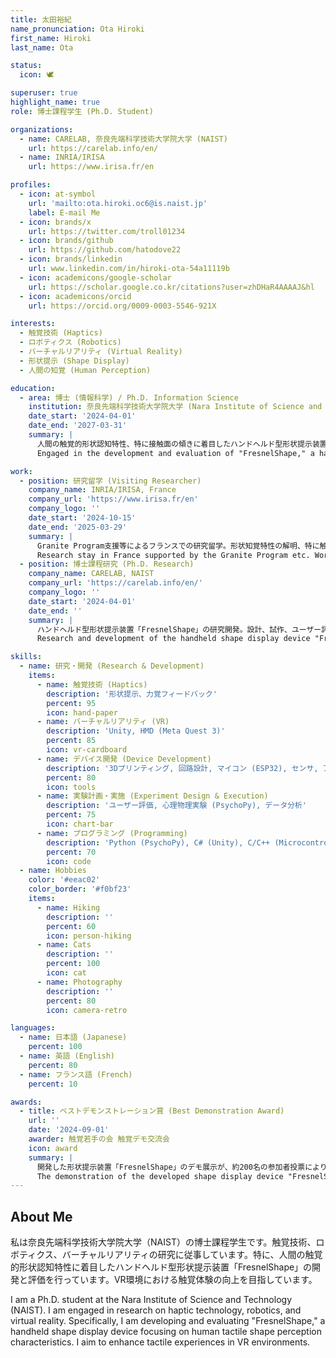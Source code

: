 ```yaml
---
title: 太田裕紀
name_pronunciation: Ota Hiroki
first_name: Hiroki
last_name: Ota

status:
  icon: 🕊️

superuser: true
highlight_name: true
role: 博士課程学生 (Ph.D. Student)

organizations:
  - name: CARELAB, 奈良先端科学技術大学院大学 (NAIST)
    url: https://carelab.info/en/
  - name: INRIA/IRISA
    url: https://www.irisa.fr/en

profiles:
  - icon: at-symbol
    url: 'mailto:ota.hiroki.oc6@is.naist.jp'
    label: E-mail Me
  - icon: brands/x
    url: https://twitter.com/troll01234
  - icon: brands/github
    url: https://github.com/hatodove22
  - icon: brands/linkedin
    url: www.linkedin.com/in/hiroki-ota-54a11119b
  - icon: academicons/google-scholar
    url: https://scholar.google.co.kr/citations?user=zhDHaR4AAAAJ&hl
  - icon: academicons/orcid
    url: https://orcid.org/0009-0003-5546-921X

interests:
  - 触覚技術 (Haptics)
  - ロボティクス (Robotics)
  - バーチャルリアリティ (Virtual Reality)
  - 形状提示 (Shape Display)
  - 人間の知覚 (Human Perception)

education:
  - area: 博士 (情報科学) / Ph.D. Information Science
    institution: 奈良先端科学技術大学院大学 (Nara Institute of Science and Technology)
    date_start: '2024-04-01'
    date_end: '2027-03-31'
    summary: |
      人間の触覚的形状認知特性、特に接触面の傾きに着目したハンドヘルド型形状提示装置「FresnelShape」の開発と評価に従事。VR環境における触覚体験の向上を目指す。
      Engaged in the development and evaluation of "FresnelShape," a handheld shape display device focusing on human tactile shape perception characteristics, particularly the tilt of the contact plane. Aiming to enhance tactile experiences in VR environments.

work:
  - position: 研究留学 (Visiting Researcher)
    company_name: INRIA/IRISA, France
    company_url: 'https://www.irisa.fr/en'
    company_logo: ''
    date_start: '2024-10-15'
    date_end: '2025-03-29'
    summary: |
      Granite Program支援等によるフランスでの研究留学。形状知覚特性の解明、特に触覚刺激の弁別しきい値調査や客観的測定手法の開発に取り組む。
      Research stay in France supported by the Granite Program etc. Working on elucidating shape perception characteristics, specifically investigating discrimination thresholds for tactile stimuli and developing objective measurement methods.
  - position: 博士課程研究 (Ph.D. Research)
    company_name: CARELAB, NAIST
    company_url: 'https://carelab.info/en/'
    company_logo: ''
    date_start: '2024-04-01'
    date_end: ''
    summary: |
      ハンドヘルド型形状提示装置「FresnelShape」の研究開発。設計、試作、ユーザー評価実験(主観評価、心理物理実験)を実施。IEEE VR 2025へ論文投稿済み。
      Research and development of the handheld shape display device "FresnelShape." Conducted design, prototyping, and user evaluation experiments (subjective evaluation, psychophysical experiments). Submitted a paper to IEEE VR 2025.

skills:
  - name: 研究・開発 (Research & Development)
    items:
      - name: 触覚技術 (Haptics)
        description: '形状提示、力覚フィードバック'
        percent: 95
        icon: hand-paper
      - name: バーチャルリアリティ (VR)
        description: 'Unity, HMD (Meta Quest 3)'
        percent: 85
        icon: vr-cardboard
      - name: デバイス開発 (Device Development)
        description: '3Dプリンティング, 回路設計, マイコン (ESP32), センサ, アクチュエータ'
        percent: 80
        icon: tools
      - name: 実験計画・実施 (Experiment Design & Execution)
        description: 'ユーザー評価, 心理物理実験 (PsychoPy), データ分析'
        percent: 75
        icon: chart-bar
      - name: プログラミング (Programming)
        description: 'Python (PsychoPy), C# (Unity), C/C++ (Microcontroller)'
        percent: 70
        icon: code
  - name: Hobbies
    color: '#eeac02'
    color_border: '#f0bf23'
    items:
      - name: Hiking
        description: ''
        percent: 60
        icon: person-hiking
      - name: Cats
        description: ''
        percent: 100
        icon: cat
      - name: Photography
        description: ''
        percent: 80
        icon: camera-retro

languages:
  - name: 日本語 (Japanese)
    percent: 100
  - name: 英語 (English)
    percent: 80
  - name: フランス語 (French)
    percent: 10

awards:
  - title: ベストデモンストレーション賞 (Best Demonstration Award)
    url: ''
    date: '2024-09-01'
    awarder: 触覚若手の会 触覚デモ交流会
    icon: award
    summary: |
      開発した形状提示装置「FresnelShape」のデモ展示が、約200名の参加者投票により最多得票数を獲得。
      The demonstration of the developed shape display device "FresnelShape" received the most votes from approximately 200 participants.
---
```


## About Me

私は奈良先端科学技術大学院大学（NAIST）の博士課程学生です。触覚技術、ロボティクス、バーチャルリアリティの研究に従事しています。特に、人間の触覚的形状認知特性に着目したハンドヘルド型形状提示装置「FresnelShape」の開発と評価を行っています。VR環境における触覚体験の向上を目指しています。

I am a Ph.D. student at the Nara Institute of Science and Technology (NAIST). I am engaged in research on haptic technology, robotics, and virtual reality. Specifically, I am developing and evaluating "FresnelShape," a handheld shape display device focusing on human tactile shape perception characteristics. I aim to enhance tactile experiences in VR environments.
